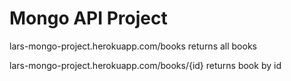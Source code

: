 # Mongo API Project

lars-mongo-project.herokuapp.com/books
returns all books

lars-mongo-project.herokuapp.com/books/{id}
returns book by id

